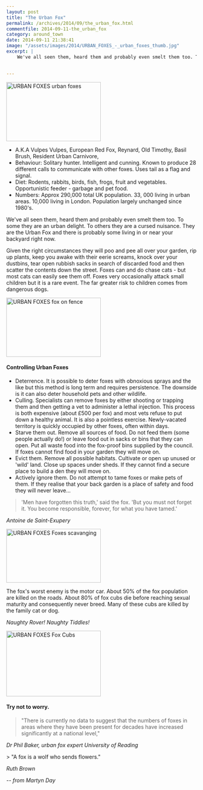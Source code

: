 ```yaml
---
layout: post
title: "The Urban Fox"
permalink: /archives/2014/09/the_urban_fox.html
commentfile: 2014-09-11-the_urban_fox
category: around_town
date: 2014-09-11 21:38:41
image: "/assets/images/2014/URBAN_FOXES_-_urban_foxes_thumb.jpg"
excerpt: |
    We've all seen them, heard them and probably even smelt them too. To some they are an urban delight. To others they are a cursed nuisance. They are the Urban Fox and there is probably some living in or near your backyard right now.
    

---
```


<div markdown="1" class="box">
<a href="/assets/images/2014/URBAN_FOXES_-_urban_foxes.jpg" title="See larger version of - URBAN FOXES   urban foxes"><img src="/assets/images/2014/URBAN_FOXES_-_urban_foxes_thumb.jpg" width="250" height="156" alt="URBAN FOXES   urban foxes" class="photo right" /></a>

-   A.K.A Vulpes Vulpes, European Red Fox, Reynard, Old Timothy, Basil Brush, Resident Urban Carnivore,
-   Behaviour: Solitary hunter. Intelligent and cunning. Known to produce 28 different calls to communicate with other foxes. Uses tail as a flag and signal.
-   Diet: Rodents, rabbits, birds, fish, frogs, fruit and vegetables. Opportunistic feeder - garbage and pet food.
-   Numbers: Approx 290,000 total UK population. 33, 000 living in urban areas. 10,000 living in London. Population largely unchanged since 1980's.

</div>
We've all seen them, heard them and probably even smelt them too. To some they are an urban delight. To others they are a cursed nuisance. They are the Urban Fox and there is probably some living in or near your backyard right now.

Given the right circumstances they will poo and pee all over your garden, rip up plants, keep you awake with their eerie screams, knock over your dustbins, tear open rubbish sacks in search of discarded food and then scatter the contents down the street. Foxes can and do chase cats - but most cats can easily see them off. Foxes very occasionally attack small children but it is a rare event. The far greater risk to children comes from dangerous dogs.

<a href="/assets/images/2014/URBAN_FOXES_-_fox_on_fence.jpg" title="See larger version of - URBAN FOXES   fox on fence"><img src="/assets/images/2014/URBAN_FOXES_-_fox_on_fence_thumb.jpg" width="250" height="156" alt="URBAN FOXES   fox on fence" class="photo right" /></a>

#### Controlling Urban Foxes

-   Deterrence. It is possible to deter foxes with obnoxious sprays and the like but this method is long term and requires persistence. The downside is it can also deter household pets and other wildlife.
-   Culling. Specialists can remove foxes by either shooting or trapping them and then getting a vet to administer a lethal injection. This process is both expensive (about £500 per fox) and most vets refuse to put down a healthy animal. It is also a pointless exercise. Newly-vacated territory is quickly occupied by other foxes, often within days.
-   Starve them out. Remove all sources of food. Do not feed them (some people actually do!) or leave food out in sacks or bins that they can open. Put all waste food into the fox-proof bins supplied by the council. If foxes cannot find food in your garden they will move on.
-   Evict them. Remove all possible habitats. Cultivate or open up unused or 'wild' land. Close up spaces under sheds. If they cannot find a secure place to build a den they will move on.
-   Actively ignore them. Do not attempt to tame foxes or make pets of them. If they realise that your back garden is a place of safety and food they will never leave...

> 'Men have forgotten this truth,' said the fox. 'But you must not forget it. You become responsible, forever, for what you have tamed.'

<cite>Antoine de Saint-Exupery</cite>

<a href="/assets/images/2014/URBAN_FOXES_-_Foxes_scavanging.jpg" title="See larger version of - URBAN FOXES   Foxes scavanging"><img src="/assets/images/2014/URBAN_FOXES_-_Foxes_scavanging_thumb.jpg" width="250" height="142" alt="URBAN FOXES   Foxes scavanging" class="photo right" /></a>

The fox's worst enemy is the motor car. About 50% of the fox population are killed on the roads. About 80% of fox cubs die before reaching sexual maturity and consequently never breed. Many of these cubs are killed by the family cat or dog.

*Naughty Rover! Naughty Tiddles!*

<div markdown="1" class="box">
<a href="/assets/images/2014/URBAN_FOXES_-_Fox_Cubs.jpg" title="See larger version of - URBAN FOXES   Fox Cubs"><img src="/assets/images/2014/URBAN_FOXES_-_Fox_Cubs_thumb.jpg" width="250" height="173" alt="URBAN FOXES   Fox Cubs" class="photo right" /></a>

#### Try not to worry.

> "There is currently no data to suggest that the numbers of foxes in areas where they have been present for decades have increased significantly at a national level,"

<cite>Dr Phil Baker, urban fox expert University of Reading</cite>

</div>
> "A fox is a wolf who sends flowers."

<cite>Ruth Brown</cite>

<cite>-- from Martyn Day</cite>

